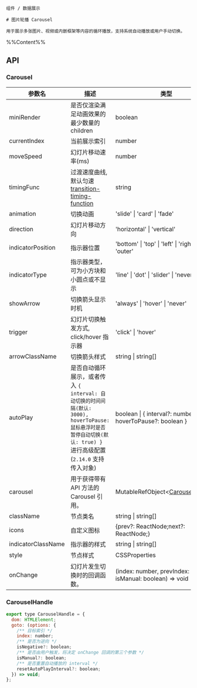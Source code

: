 `````
组件 / 数据展示

# 图片轮播 Carousel

用于展示多张图片、视频或内嵌框架等内容的循环播放，支持系统自动播放或用户手动切换。
`````

%%Content%%

## API

### Carousel

|参数名|描述|类型|默认值|版本|
|---|---|---|---|---|
|miniRender|是否仅渲染满足动画效果的最少数量的 children|boolean |`-`|2.21.0|
|currentIndex|当前展示索引|number |`0`|-|
|moveSpeed|幻灯片移动速率(ms)|number |`500`|-|
|timingFunc|过渡速度曲线, 默认匀速 [transition-timing-function](https://developer.mozilla.org/zh-CN/docs/Web/CSS/transition-timing-function)|string |`cubic-bezier(0.34, 0.69, 0.1, 1)`|-|
|animation|切换动画|'slide' \| 'card' \| 'fade' |`slide`|-|
|direction|幻灯片移动方向|'horizontal' \| 'vertical' |`horizontal`|-|
|indicatorPosition|指示器位置|'bottom' \| 'top' \| 'left' \| 'right' \| 'outer' |`bottom`|-|
|indicatorType|指示器类型，可为小方块和小圆点或不显示|'line' \| 'dot' \| 'slider' \| 'never' |`dot`|-|
|showArrow|切换箭头显示时机|'always' \| 'hover' \| 'never' |`always`|-|
|trigger|幻灯片切换触发方式, click/hover 指示器|'click' \| 'hover' |`click`|-|
|arrowClassName|切换箭头样式|string \| string[] |`-`|-|
|autoPlay|是否自动循环展示，或者传入 `{ interval: 自动切换的时间间隔(默认: 3000), hoverToPause: 鼠标悬浮时是否暂停自动切换(默认: true) }` 进行高级配置 (`2.14.0` 支持传入对象)|boolean \| { interval?: number; hoverToPause?: boolean } |`-`|-|
|carousel|用于获得带有 API 方法的 Carousel 引用。|MutableRefObject&lt;[CarouselHandle](#carouselhandle)&gt; |`-`|2.16.1|
|className|节点类名|string \| string[] |`-`|-|
|icons|自定义图标|{prev?: ReactNode;next?: ReactNode;} |`-`|2.25.0|
|indicatorClassName|指示器的样式|string \| string[] |`-`|-|
|style|节点样式|CSSProperties |`-`|-|
|onChange|幻灯片发生切换时的回调函数。|(index: number, prevIndex: number, isManual: boolean) => void |`-`|`isManual` in 2.4.0|

### CarouselHandle

```js
export type CarouselHandle = {
  dom: HTMLElement;
  goto: (options: {
    /** 目标索引 */
    index: number;
    /** 是否为逆向 */
    isNegative?: boolean;
    /** 是否由用户触发，将决定 onChange 回调的第三个参数 */
    isManual?: boolean;
    /** 是否重置自动播放的 interval */
    resetAutoPlayInterval?: boolean;
  }) => void;
};
```
